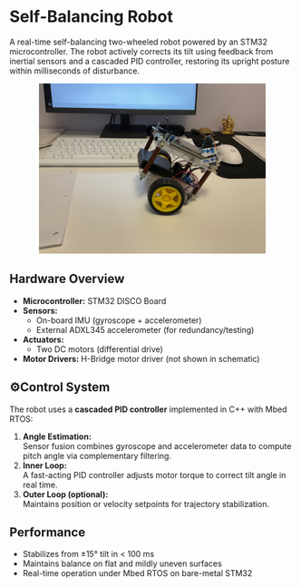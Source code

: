 # Self-Balancing Robot

A real-time self-balancing two-wheeled robot powered by an STM32 microcontroller. The robot actively corrects its tilt using feedback from inertial sensors and a cascaded PID controller, restoring its upright posture within milliseconds of disturbance.

<p align="center">
  <img src="https://github.com/inhald/Self-Balancing-Robot/blob/main/chassis_photo.jpg" alt="Balancing Robot" width="400"/>
</p>

## Hardware Overview

- **Microcontroller:** STM32 DISCO Board  
- **Sensors:**  
  - On-board IMU (gyroscope + accelerometer)  
  - External ADXL345 accelerometer (for redundancy/testing)  
- **Actuators:**  
  - Two DC motors (differential drive)  
- **Motor Drivers:** H-Bridge motor driver (not shown in schematic)

## ⚙Control System

The robot uses a **cascaded PID controller** implemented in C++ with Mbed RTOS:

1. **Angle Estimation:**  
   Sensor fusion combines gyroscope and accelerometer data to compute pitch angle via complementary filtering.
2. **Inner Loop:**  
   A fast-acting PID controller adjusts motor torque to correct tilt angle in real time.
3. **Outer Loop (optional):**  
   Maintains position or velocity setpoints for trajectory stabilization.

## Performance

- Stabilizes from ±15° tilt in < 100 ms  
- Maintains balance on flat and mildly uneven surfaces  
- Real-time operation under Mbed RTOS on bare-metal STM32
